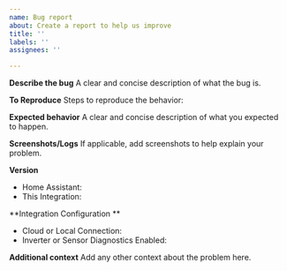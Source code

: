 ```yaml
---
name: Bug report
about: Create a report to help us improve
title: ''
labels: ''
assignees: ''

---
```


**Describe the bug**
A clear and concise description of what the bug is.

**To Reproduce**
Steps to reproduce the behavior:

**Expected behavior**
A clear and concise description of what you expected to happen.

**Screenshots/Logs**
If applicable, add screenshots to help explain your problem.

**Version**
 - Home Assistant:
 - This Integration:
 

**Integration Configuration **
- Cloud or Local Connection:
- Inverter or Sensor Diagnostics Enabled:

**Additional context**
Add any other context about the problem here.
